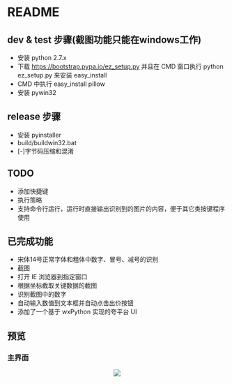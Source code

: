 README
======

## dev & test 步骤(截图功能只能在windows工作)

* 安装 python 2.7.x
* 下载 https://bootstrap.pypa.io/ez_setup.py 并且在 CMD 窗口执行 python ez_setup.py 来安装 easy_install 
* CMD 中执行 easy_install pillow
* 安装 pywin32

## release 步骤

* 安装 pyinstaller
* build/buildwin32.bat
* [-]字节码压缩和混淆

## TODO

* 添加快捷键
* 执行策略
* 支持命令行运行，运行时直接输出识别到的图片的内容，便于其它类按键程序使用

## 已完成功能

* 宋体14号正常字体和粗体中数字、冒号、减号的识别
* 截图
* 打开 IE 浏览器到指定窗口
* 根据坐标截取关键数据的截图
* 识别截图中的数字
* 自动输入数值到文本框并自动点击出价按钮
* 添加了一个基于 wxPython 实现的夸平台 UI

## 预览

### 主界面

<div style="text-align: center">
    <img src="gui/sceenshot/main.png"/>
</div>

